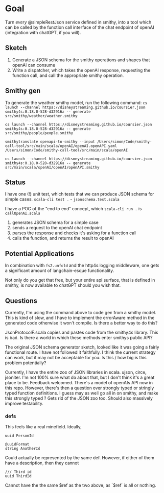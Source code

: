 # Goal

Turn _every_ @simpleRestJson service defined in smithy, into a tool which can be called by the function call interface of the chat endpoint of openAI (integration with chatGPT, if you will).


## Sketch

1. Generate a JSON schema for the smithy operations and shapes that openAI can consume
2. Write a dispatcher, which takes the openAI response, requesting the function call, and call the appropriate smithy operation.

## Smithy gen
To generate the weather smithy model, run the following command:
```cs launch --channel https://disneystreaming.github.io/coursier.json smithy4s:0.18.0-528-d32916a -- generate src/smithy/weather/weather.smithy```

```cs launch --channel https://disneystreaming.github.io/coursier.json smithy4s:0.18.0-528-d32916a -- generate src/smithy/people/people.smithy```

```smithytranslate openapi-to-smithy --input /Users/simon/Code/smithy-call-tool/src/main/scala/openAI/openAI.openAPI.yaml /Users/simon/Code/smithy-call-tool/src/main/scala/openAI```

```cs launch --channel https://disneystreaming.github.io/coursier.json smithy4s:0.18.0-528-d32916a -- generate src/main/scala/openAI/openAI/openAPI.smithy```

## Status

I have one (!) unit test, which tests that we can produce JSON schema for simple cases.
`scala-cli test .` -  `jsonschema.test.scala`

I have a POC of the "end to end" concept, which
`scala-cli run .` is `callOpenAI.scala`

1. generates JSON schema for a simple case
2. sends a request to the openAI chat endpoint
3. parses the response and checks it's asking for a function call
4. calls the function, and returns the result to openAI

## Potential Applications

In combination with `fs2.unfold` and the http4s logging middleware, one gets a significant amount of langchain-esque functionality.

Not only do you get that free, but your entire api surface, that is defined in smithy, is now available to chatGPT should you wish that.

## Questions

Currently, I'm using the command above to code gen from a smithy model. This is kind of slow, and I have to implement the errorAware method in the generated code otherwise it won't compile. Is there a better way to do this?

JsonProtocolF.scala copies and pastes code from the smithy4s library. This is bad. Is there a world in which these methods enter smithys public API?

The original JSON schema generator sketch, looked like it was going a fairly functional route. I have not followed it faithfully. I think the current strategy can work, but it may not be acceptable for you. Is this / how big is this problem potentially?

Currently, I have the entire zoo of JSON libraries in scala. ujson, circe, jsoniter. I'm not 100% sure what do about that, but I don't think it's a great place to be. Feedback welcomed. There's a model of openAIs API now in this repo. However, there's then a question over strongly typed or stringly typed function definitions. I guess may as well go all in on smithy, and make this strongly typed ? Gets rid of the JSON zoo too. Should also massively improve testability.

### defs

This feels like a real minefield. Ideally,
```
uuid PersonId

@uuidFormat
string AnotherId
```
Could actually be represented by the same def. However, if either of them have a description, then they cannot


```
/// Third id
uuid ThirdId
```
Cannot have the the same $ref as the two above, as `$ref` is all or nothing.